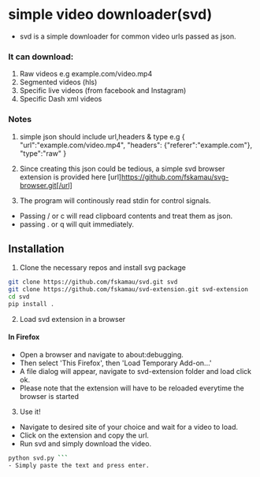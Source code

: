 # simple video downloader(svd)
- svd is a simple downloader for common video urls passed as json.

### It can download:
1. Raw videos e.g example.com/video.mp4
2. Segmented videos (hls)
3. Specific live videos (from facebook and Instagram)
4. Specific Dash xml videos

### Notes
1. simple json should include url,headers & type e.g
    {
        "url":"example.com/video.mp4",
        "headers":
                    {"referer":"example.com"},
        "type":"raw"
    }

2. Since creating this json could be tedious, a simple svd browser extension
    is provided here [url]https://github.com/fskamau/svg-browser.git[/url]
	
3. The program will continously read stdin for control signals.
-  Passing / or c will read clipboard contents and treat them as json.
-  passing . or q will quit immediately.

## Installation
1. Clone the necessary repos and install svg package
```bash 
git clone https://github.com/fskamau/svd.git svd 
git clone https://github.com/fskamau/svd-extension.git svd-extension
cd svd
pip install .
```

2. Load svd extension in a browser
#### In Firefox 
- Open a browser and navigate to about:debugging.
- Then select 'This Firefox', then 'Load Temporary Add-on...'
- A file dialog will appear, navigate to svd-extension folder and load click ok.
- Please note that the extension will have to be reloaded everytime the browser is started

3. Use it!
- Navigate to desired site of your choice and wait for a video to load.
- Click on the extension and copy the url.
- Run svd and simply download the video.
 ```bash
 python svd.py ```
 - Simply paste the text and press enter.






                    
